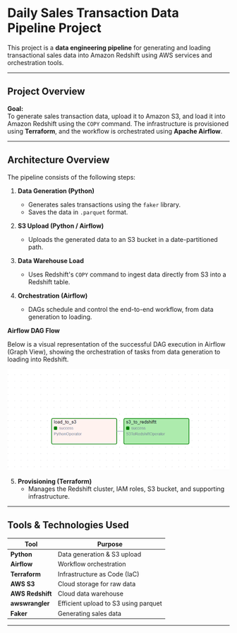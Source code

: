 # Daily Sales Transaction Data Pipeline Project 

This project is a **data engineering pipeline** for generating and loading  transactional sales data into Amazon Redshift using AWS services and orchestration tools.

---

## Project Overview

**Goal:**  
To generate sales transaction data, upload it to Amazon S3, and load it into Amazon Redshift using the `COPY` command. The infrastructure is provisioned using **Terraform**, and the workflow is orchestrated using **Apache Airflow**.

---

## Architecture Overview

The pipeline consists of the following steps:

1. **Data Generation (Python)**  
   - Generates sales transactions using the `faker` library.
   - Saves the data in `.parquet` format.

2. **S3 Upload (Python / Airflow)**  
   - Uploads the generated data to an S3 bucket in a date-partitioned path.

3. **Data Warehouse Load**  
   - Uses Redshift's `COPY` command to ingest data directly from S3 into a Redshift table.

4. **Orchestration (Airflow)**  
   - DAGs schedule and control the end-to-end workflow, from data generation to loading.

**Airflow DAG Flow**

Below is a visual representation of the successful DAG execution in Airflow (Graph View), showing the orchestration of tasks from data generation to loading into Redshift.

![alt text](airflow_graph_view.png)

5. **Provisioning (Terraform)**  
   - Manages the Redshift cluster, IAM roles, S3 bucket, and supporting infrastructure.

---

##  Tools & Technologies Used

| Tool          | Purpose                                |
|---------------|----------------------------------------|
| **Python**    | Data generation & S3 upload            |
| **Airflow**   | Workflow orchestration                 |
| **Terraform** | Infrastructure as Code (IaC)           |
| **AWS S3**    | Cloud storage for raw data             |
| **AWS Redshift** | Cloud data warehouse                 |
| **awswrangler** | Efficient upload to S3 using parquet |
| **Faker**     | Generating sales data              |

---



